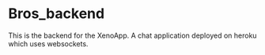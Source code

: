 # Bros_backend

This is the backend for the XenoApp. A chat application deployed on heroku which uses websockets.
